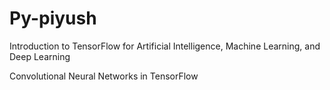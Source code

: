 # Py-piyush
Introduction to TensorFlow for Artificial Intelligence, Machine Learning, and Deep Learning

Convolutional Neural Networks in TensorFlow
